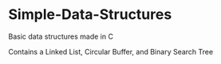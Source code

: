 # Simple-Data-Structures
 Basic data structures made in C

Contains a Linked List, Circular Buffer, and Binary Search Tree
